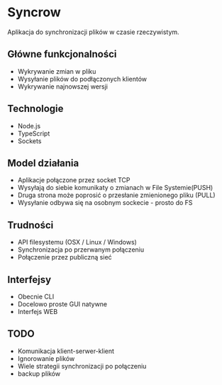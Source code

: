# Syncrow

Aplikacja do synchronizacji plików w czasie rzeczywistym.

## Główne funkcjonalności
* Wykrywanie zmian w pliku
* Wysyłanie plików do podłączonych klientów
* Wykrywanie najnowszej wersji

## Technologie
* Node.js
* TypeScript
* Sockets

## Model działania
* Aplikacje połączone przez socket TCP
* Wysyłają do siebie komunikaty o zmianach w File Systemie(PUSH)
* Druga strona może poprosić o przesłanie zmienionego pliku (PULL)
* Wysyłanie odbywa się na osobnym sockecie - prosto do FS

## Trudności
* API filesystemu (OSX / Linux / Windows)
* Synchronizacja po przerwanym połączeniu
* Połączenie przez publiczną sieć

## Interfejsy
* Obecnie CLI
* Docelowo proste GUI natywne
* Interfejs WEB

## TODO
* Komunikacja klient-serwer-klient
* Ignorowanie plików
* Wiele strategii synchronizacji po połączeniu
* backup plików

